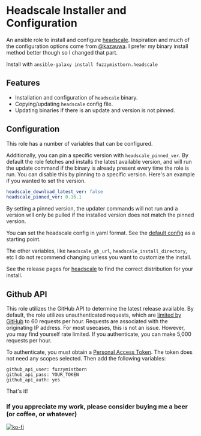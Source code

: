 # Headscale Installer and Configuration

An ansible role to install and configure [headscale](https://github.com/juanfont/headscale).  Inspiration and much of the configuration options come from [@kazauwa](https://github.com/kazauwa/anisble-role-headscale/).  I prefer my binary install method better though so I changed that part.

Install with `ansible-galaxy install fuzzymistborn.headscale`

## Features

- Installation and configuration of `headscale` binary.
- Copying/updating `headscale` config file.
- Updating binaries if there is an update and version is not pinned.

## Configuration

This role has a number of variables that can be configured.

Additionally, you can pin a specific version with `headscale_pinned_ver`.  By default the role fetches and installs the latest available version, and will run the update command if the binary is already present every time the role is run.  You can disable this by pinning to a specific version.  Here's an example if you wanted to set the version.

```yaml
headscale_download_latest_ver: false
headscale_pinned_ver: 0.16.1
```
By setting a pinned version, the updater commands will not run and a version will only be pulled if the installed version does not match the pinned version.

You can set the headscale config in yaml format.  See the [default config](headscale_config) as a starting point.

The other variables, like `headscale_gh_url`, `headscale_install_directory`, etc I do not recommend changing unless you want to customize the install.

See the release pages for [headscale](https://github.com/juanfront/headscale/releases) to find the correct distribution for your install.

## Github API

This role utilizes the GitHub API to determine the latest release available.  By default, the role utilizes unauthenticated requests, which are [limited by GitHub](https://docs.github.com/en/rest/overview/resources-in-the-rest-api#rate-limiting) to 60 requests per hour.  Requests are associated with the originating IP address.  For most usecases, this is not an issue.  However, you may find yourself rate limited.  If you authenticate, you can make 5,000 requests per hour.

To authenticate, you must obtain a [Personal Access Token](https://github.com/settings/tokens/new).  The token does not need any scopes selected.  Then add the following variables:

```
github_api_user: fuzzymistborn
github_api_pass: YOUR_TOKEN
github_api_auth: yes
```

That's it!

### If you appreciate my work, please consider buying me a beer (or coffee, or whatever)
[![ko-fi](https://ko-fi.com/img/githubbutton_sm.svg)](https://ko-fi.com/E1E5796VZ)
